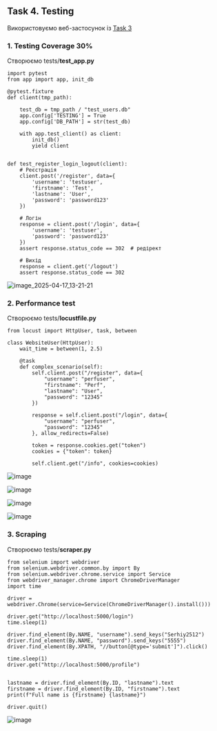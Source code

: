 ## Task 4. Testing

Використовуємо веб-застосунок із [Task 3](https://github.com/maxymfarenyk/Web-Tasks-LNU/tree/main/Task%203%20SPA_App)

### 1. Testing Coverage 30%

Створюємо tests/**test_app.py**

```
import pytest
from app import app, init_db

@pytest.fixture
def client(tmp_path):

    test_db = tmp_path / "test_users.db"
    app.config['TESTING'] = True
    app.config['DB_PATH'] = str(test_db)

    with app.test_client() as client:
        init_db()
        yield client


def test_register_login_logout(client):
    # Реєстрація
    client.post('/register', data={
        'username': 'testuser',
        'firstname': 'Test',
        'lastname': 'User',
        'password': 'password123'
    })

    # Логін
    response = client.post('/login', data={
        'username': 'testuser',
        'password': 'password123'
    })
    assert response.status_code == 302  # редірект

    # Вихід
    response = client.get('/logout')
    assert response.status_code == 302

```

![image_2025-04-17_13-21-21](https://github.com/user-attachments/assets/ccfdf647-802f-4313-8f4d-f638b1c8dc98)


### 2. Performance test

Створюємо tests/**locustfile.py**

```
from locust import HttpUser, task, between

class WebsiteUser(HttpUser):
    wait_time = between(1, 2.5)

    @task
    def complex_scenario(self):
        self.client.post("/register", data={
            "username": "perfuser",
            "firstname": "Perf",
            "lastname": "User",
            "password": "12345"
        })

        response = self.client.post("/login", data={
            "username": "perfuser",
            "password": "12345"
        }, allow_redirects=False)

        token = response.cookies.get("token")
        cookies = {"token": token}

        self.client.get("/info", cookies=cookies)
```
![image](https://github.com/user-attachments/assets/ca4caa94-ef01-47b3-bb19-52bf53c6df69)

![image](https://github.com/user-attachments/assets/9051beec-87e5-405d-9bbb-4129f4c3023c)

![image](https://github.com/user-attachments/assets/168e3a53-fca8-41da-956b-4665690288f9)

![image](https://github.com/user-attachments/assets/6ef7988f-96c2-492b-8020-4d0f2b4ec6de)

### 3. Scraping

Створюємо tests/**scraper.py**

```
from selenium import webdriver
from selenium.webdriver.common.by import By
from selenium.webdriver.chrome.service import Service
from webdriver_manager.chrome import ChromeDriverManager
import time

driver = webdriver.Chrome(service=Service(ChromeDriverManager().install()))

driver.get("http://localhost:5000/login")
time.sleep(1)

driver.find_element(By.NAME, "username").send_keys("Serhiy2512")
driver.find_element(By.NAME, "password").send_keys("5555")
driver.find_element(By.XPATH, "//button[@type='submit']").click()

time.sleep(1)
driver.get("http://localhost:5000/profile")


lastname = driver.find_element(By.ID, "lastname").text
firstname = driver.find_element(By.ID, "firstname").text
print(f"Full name is {firstname} {lastname}")

driver.quit()
```

![image](https://github.com/user-attachments/assets/a7344238-35b8-43ce-9c38-32b60f73f0b8)
